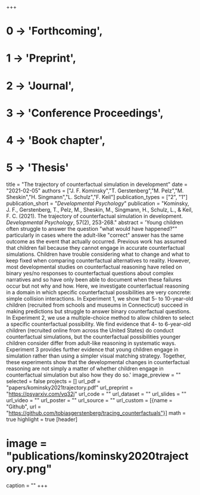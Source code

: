 +++
# 0 -> 'Forthcoming',
# 1 -> 'Preprint',
# 2 -> 'Journal',
# 3 -> 'Conference Proceedings',
# 4 -> 'Book chapter',
# 5 -> 'Thesis'

title = "The trajectory of counterfactual simulation in development"
date = "2021-02-05"
authors = ["J. F. Kominsky","T. Gerstenberg","M. Pelz","M. Sheskin","H. Singmann","L. Schulz","F. Keil"]
publication_types = ["2", "1"]
publication_short = "_Developmental Psychology_"
publication = "Kominsky, J. F., Gerstenberg, T., Pelz, M., Sheskin, M., Singmann, H., Schulz, L., & Keil, F. C. (2021). The trajectory of counterfactual simulation in development. _Developmental Psychology_, 57(2), 253-268."
abstract = 'Young children often struggle to answer the question "what would have happened?"" particularly in cases where the adult-like "correct" answer has the same outcome as the event that actually occurred. Previous work has assumed that children fail because they cannot engage in accurate counterfactual simulations. Children have trouble considering what to change and what to keep fixed when comparing counterfactual alternatives to reality. However, most developmental studies on counterfactual reasoning have relied on binary yes/no responses to counterfactual questions about complex narratives and so have only been able to document when these failures occur but not why and how. Here, we investigate counterfactual reasoning in a domain in which specific counterfactual possibilities are very concrete: simple collision interactions. In Experiment 1, we show that 5- to 10-year-old children (recruited from schools and museums in Connecticut) succeed in making predictions but struggle to answer binary counterfactual questions. In Experiment 2, we use a multiple-choice method to allow children to select a specific counterfactual possibility. We find evidence that 4- to 6-year-old children (recruited online from across the United States) do conduct counterfactual simulations, but the counterfactual possibilities younger children consider differ from adult-like reasoning in systematic ways. Experiment 3 provides further evidence that young children engage in simulation rather than using a simpler visual matching strategy. Together, these experiments show that the developmental changes in counterfactual reasoning are not simply a matter of whether children engage in counterfactual simulation but also how they do so.'
image_preview = ""
selected = false
projects = []
url_pdf = "papers/kominsky2021trajectory.pdf"
url_preprint = "https://psyarxiv.com/vq32j"
url_code = ""
url_dataset = ""
url_slides = ""
url_video = ""
url_poster = ""
url_source = ""
url_custom = [{name = "Github", url = "https://github.com/tobiasgerstenberg/tracing_counterfactuals"}]
math = true
highlight = true
[header]
# image = "publications/kominsky2020trajectory.png"
caption = ""
+++
